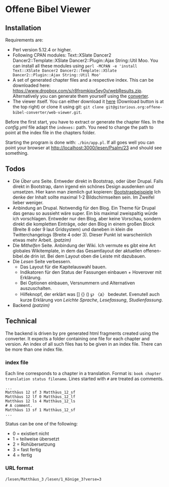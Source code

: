 Offene Bibel Viewer
===================

Installation
------------

Requirements are:

- Perl version 5.12.4 or higher.
- Following CPAN modules: Text::XSlate Dancer2 Dancer2::Template::XSlate Dancer2::Plugin::Ajax String::Util Moo. You can install all these modules using `perl -MCPAN -e 'install Text::XSlate Dancer2 Dancer2::Template::XSlate Dancer2::Plugin::Ajax String::Util Moo'`
- A set of generated chapter files and a respective index. This can be downloaded here: <https://www.dropbox.com/s/r8frpmkipx5ey0v/webResults.zip>. Alternatively you can generate them yourself using the [converter](https://gitorious.org/offene-bibel-converter/offene-bibel-converter).
- The viewer itself. You can either download it [here](https://gitorious.org/offene-bibel-converter/web-viewer) (Download button is at the top right) or clone it using git: `git clone git@gitorious.org:offene-bibel-converter/web-viewer.git`.

Before the first start, you have to extract or generate the chapter files. In the *config.yml* file adapt the `indexes:` path. You need to change the path to point at the index file in the chapters folder.

Starting the program is done with: `./bin/app.pl`. If all goes well you can point your browser at <http://localhost:3000/lesen/Psalm/23> and should see something.


Todos
-----

- Die *Über uns* Seite. Entweder direkt in Bootstrap, oder über Drupal. Falls direkt in Bootstrap, dann irgend ein schönes Design ausdenken und umsetzen. Hier kann man ziemlich gut kopieren: [Bootstrapbeispiele](http://getbootstrap.com/getting-started/#examples) Ich denke der Inhalt sollte maximal 1-2 Bildschirmseiten sein. Im Zweifel lieber weniger.
- Anbindung an Drupal. Notwendig für den Blog. Ein Theme für Drupal das genau so aussieht wäre super. Ein bis maximal zweispaltig würde ich vorschlagen. Entweder nur den Blog, aber keine Vorschau, sondern direkt die kompletten Einträge, oder den Blog in einem großen Block (Breite 8 oder 9 laut Gridsystem) und daneben in klein die Twitterchangelogs (Breite 4 oder 3). Dieser Punkt ist warscheinlich etwas mehr Arbeit. *(patzim)*
- Die *Mithelfen* Seite. Anbindung der Wiki. Ich vermute es gibt eine Art globales Wikitemplate, in dem das Gesamtlayout der aktuellen offenen-bibel.de drin ist. Bei dem Layout oben die Leiste mit dazubauen.
- Die *Lesen* Seite verbessern.
    - Das Layout für die Kapitelauswahl bauen.
    - Indikatoren für den Status der Fassungen einbauen + Hoverover mit Erklärung.
    - Bei Optionen einbauen, Versnummern und Alternativen auszuschalten.
    - Hilfeknopf, der erklärt was [] {} () ℘ 〈a〉 bedeutet. Evenutell auch kurze Erklärung von *Leichte Sprache*, *Lesefassung*, *Studienfassung*.
- Backend *(patzim)*


Technical
---------

The backend is driven by pre generated html fragments created using the converter. It expects a folder containing one file for each chapter and version. An index of all such files has to be given in an index file. There can be more than one index file.

### index file
Each line corresponds to a chapter in a translation. Format is: `book chapter translation status filename`. Lines started with `#` are treated as comments.

    ...
    Matthäus 12 sf 3 Matthäus_12_sf
    Matthäus 12 lf 0 Matthäus_12_lf
    Matthäus 12 ls 4 Matthäus_12_ls
	# A comment.
    Matthäus 13 sf 1 Matthäus_12_sf
    ...

Status can be one of the following:

- 0 = existiert nicht
- 1 = teilweise übersetzt
- 2 = Rohübersetzung
- 3 = fast fertig
- 4 = fertig

### URL format
`/lesen/Matthäus_3`
`/lesen/1_Könige_3?verse=3`

